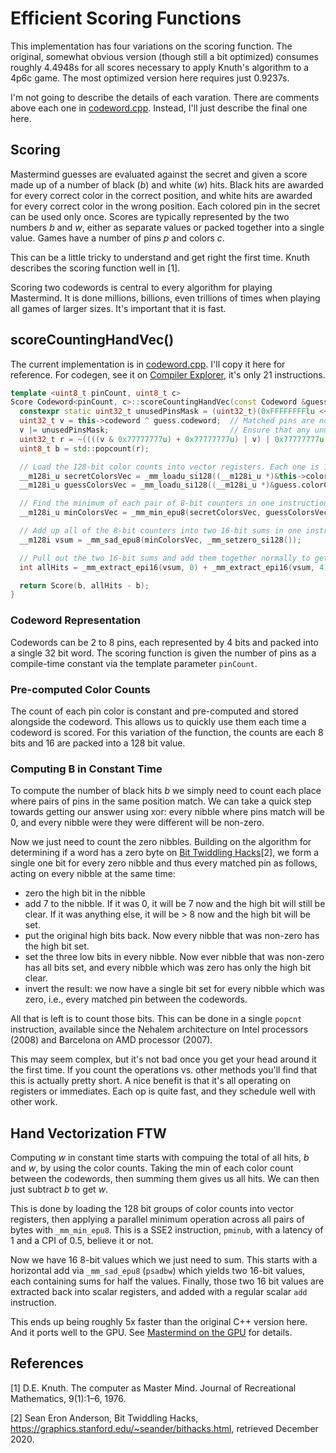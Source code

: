 # Efficient Scoring Functions

This implementation has four variations on the scoring function. The original, somewhat obvious version (though still a bit optimized)
consumes roughly 4.4948s for all scores necessary to apply Knuth's algorithm to a 4p6c game. The most optimized version
here requires just 0.9237s.

I'm not going to describe the details of each varation. There are comments above each one in [codeword.cpp](../codeword.cpp).
Instead, I'll just describe the final one here.

## Scoring

Mastermind guesses are evaluated against the secret and given a score made up of a number of black (*b*) and white (*w*) hits.
Black hits are awarded for every correct color in the correct position, and white hits are awarded for every correct
color in the wrong position. Each colored pin in the secret can be used only once. Scores are typically represented
by the two numbers *b* and *w*, either as separate values or packed together into a single value.
Games have a number of pins *p* and colors *c*.

This can be a little tricky to understand and get right the first time. Knuth describes the scoring function well in [1].

Scoring two codewords is central to every algorithm for playing Mastermind. It is done millions, billions, even trillions
of times when playing all games of larger sizes. It's important that it is fast.

## scoreCountingHandVec()

The current implementation is in [codeword.cpp](../codeword.cpp). I'll copy it here for reference. For codegen, see
it on [Compiler Explorer](https://godbolt.org/z/KvPf1Y), it's only 21 instructions.

````c++
template <uint8_t pinCount, uint8_t c>
Score Codeword<pinCount, c>::scoreCountingHandVec(const Codeword &guess) const {
  constexpr static uint32_t unusedPinsMask = (uint32_t)(0xFFFFFFFFlu << (pinCount * 4u));
  uint32_t v = this->codeword ^ guess.codeword;  // Matched pins are now 0.
  v |= unusedPinsMask;                           // Ensure that any unused pin positions are non-zero.
  uint32_t r = ~((((v & 0x77777777u) + 0x77777777u) | v) | 0x77777777u);  // Yields 1 bit per matched pin
  uint8_t b = std::popcount(r);

  // Load the 128-bit color counts into vector registers. Each one is 16 8-bit counters.
  __m128i_u secretColorsVec = _mm_loadu_si128((__m128i_u *)&this->colorCounts8);
  __m128i_u guessColorsVec = _mm_loadu_si128((__m128i_u *)&guess.colorCounts8);

  // Find the minimum of each pair of 8-bit counters in one instruction.
  __m128i_u minColorsVec = _mm_min_epu8(secretColorsVec, guessColorsVec);

  // Add up all of the 8-bit counters into two 16-bit sums in one instruction.
  __m128i vsum = _mm_sad_epu8(minColorsVec, _mm_setzero_si128());

  // Pull out the two 16-bit sums and add them together normally to get our final answer. 3 instructions.
  int allHits = _mm_extract_epi16(vsum, 0) + _mm_extract_epi16(vsum, 4);

  return Score(b, allHits - b);
}
````

### Codeword Representation

Codewords can be 2 to 8 pins, each represented by 4 bits and packed into a single 32 bit word. The scoring function
is given the number of pins as a compile-time constant via the template parameter `pinCount`.

### Pre-computed Color Counts

The count of each pin color is constant and pre-computed and stored alongside the codeword. This allows us to quickly use them each
time a codeword is scored. For this variation of the function, the counts are each 8 bits and 16 are packed into a 128 bit value.

### Computing B in Constant Time

To compute the number of black hits *b* we simply need to count each place where pairs of pins in the same position match.
We can take a quick step towards getting our answer using xor: every nibble where pins match will be 0, and every nibble
were they were different will be non-zero.

Now we just need to count the zero nibbles. Building on the algorithm for determining if a word has a zero byte on
[Bit Twiddling Hacks](https://graphics.stanford.edu/~seander/bithacks.html#ZeroInWord)[2], we form a single one bit for
every zero nibble and thus every matched pin as follows, acting on every nibble at the same time:

* zero the high bit in the nibble
* add 7 to the nibble. If it was 0, it will be 7 now and the high bit will still be clear. If it was anything else, it will 
be > 8 now and the high bit will be set.
* put the original high bits back. Now every nibble that was non-zero has the high bit set.
* set the three low bits in every nibble. Now ever nibble that was non-zero has all bits set, and every nibble which was zero has only the high bit clear.
* invert the result: we now have a single bit set for every nibble which was zero, i.e., every matched pin between the codewords.

All that is left is to count those bits. This can be done in a single `popcnt` instruction, 
available since the Nehalem architecture on Intel processors (2008) and Barcelona on AMD processor (2007).

This may seem complex, but it's not bad once you get your head around it the first time. If you count the operations vs.
other methods you'll find that this is actually pretty short. A nice benefit is that it's all operating on registers 
or immediates. Each op is quite fast, and they schedule well with other work.
  
## Hand Vectorization FTW

Computing *w* in constant time starts with compuing the total of all hits, *b* and *w*, by using the color counts.
Taking the min of each color count between the codewords, then summing them gives us all hits. We can then just subtract
*b* to get *w*.

This is done by loading the 128 bit groups of color counts into vector registers, then applying a parallel minimum 
operation across all pairs of bytes with `_mm_min_epu8`.
This is a SSE2 instruction, `pminub`, with a latency of 1 and a CPI of 0.5, believe it or not.

Now we have 16 8-bit values which we just need to sum. This starts with a horizontal add via `_mm_sad_epu8` (`psadbw`) which yields
two 16-bit values, each containing sums for half the values. Finally, those two 16 bit values are extracted back into
scalar registers, and added with a regular scalar `add` instruction.

This ends up being roughly 5x faster than the original C++ version here. And it ports well to the GPU. 
See [Mastermind on the GPU](Mastermind_on_the_GPU.md) for details.

## References

[1] D.E. Knuth. The computer as Master Mind. Journal of Recreational Mathematics, 9(1):1–6, 1976.

[2] Sean Eron Anderson, Bit Twiddling Hacks, https://graphics.stanford.edu/~seander/bithacks.html, retrieved December 2020.
